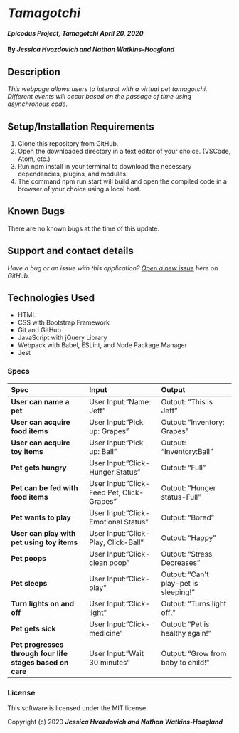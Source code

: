 # _Tamagotchi_

#### _Epicodus Project, Tamagotchi April 20, 2020_

#### By _**Jessica Hvozdovich and Nathan Watkins-Hoagland**_

## Description

_This webpage allows users to interact with a virtual pet tamagotchi. Different events will occur based on the passage of time using asynchronous code._

## Setup/Installation Requirements

1. Clone this repository from GitHub.
2. Open the downloaded directory in a text editor of your choice.
  (VSCode, Atom, etc.)
3. Run npm install in your terminal to download the necessary dependencies, plugins, and modules.
4. The command npm run start will build and open the compiled code in a browser of your choice using a local host.

## Known Bugs

There are no known bugs at the time of this update.
 
## Support and contact details

_Have a bug or an issue with this application? [Open a new issue](https://github.com/jhvozdovich/tomagotchi/issues) here on GitHub._

## Technologies Used

* HTML
* CSS with Bootstrap Framework
* Git and GitHub
* JavaScript with jQuery Library
* Webpack with Babel, ESLint, and Node Package Manager
* Jest

### Specs
| Spec | Input | Output |
| :------------- | :------------- | :------------- |
| **User can name a pet** | User Input:”Name: Jeff” | Output: “This is Jeff” |
| **User can acquire food items** | User Input:”Pick up: Grapes” | Output: “Inventory: Grapes” |
| **User can acquire toy items** | User Input:”Pick up: Ball” | Output: “Inventory:Ball” |
| **Pet gets hungry** | User Input:”Click-Hunger Status” | Output: “Full” |
| **Pet can be fed with food items** | User Input:”Click-Feed Pet, Click-Grapes” | Output: “Hunger status-Full” |
| **Pet wants to play** | User Input:”Click-Emotional Status” | Output: “Bored” |
| **User can play with pet using toy items** | User Input:”Click-Play, Click-Ball” | Output: “Happy” |
| **Pet poops** | User Input:”Click-clean poop” | Output: “Stress Decreases” |
| **Pet sleeps** | User Input:”Click-play" | Output: “Can't play-pet is sleeping!” |
| **Turn lights on and off** | User Input:”Click-light” | Output: “Turns light off.” |
| **Pet gets sick** | User Input:”Click-medicine” | Output: “Pet is healthy again!” |
| **Pet progresses through four life stages based on care** | User Input:”Wait 30 minutes” | Output: “Grow from baby to child!” |

### License

This software is licensed under the MIT license.

Copyright (c) 2020 **_Jessica Hvozdovich and Nathan Watkins-Hoagland_**
